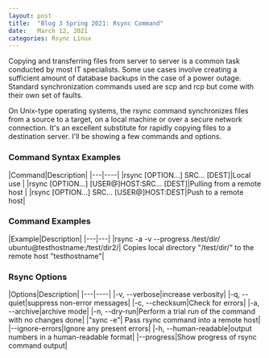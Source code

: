 ```yaml
---
layout: post
title:  "Blog 3 Spring 2021: Rsync Command"
date:   March 12, 2021
categories: Rsync Linux
---
```


Copying and transferring files from server to server is a common task conducted by most IT specialists. Some use cases involve creating a sufficient amount of database backups in the case of a power outage. Standard synchronization commands used are scp and rcp but come with their own set of faults. 

On Unix-type operating systems, the rsync command synchronizes files from a source to a target, on a local machine or over a secure network connection. It's an excellent substitute for rapidly copying files to a destination server. I'll be showing a few commands and options.

<h3>Command Syntax Examples</h3>
|Command|Description|
|---|----|
|rsync [OPTION...] SRC... [DEST]|Local use |
|rsync [OPTION...] [USER@]HOST:SRC... [DEST]|Pulling from a remote host |
|rsync [OPTION...] SRC... [USER@]HOST:DEST|Push to a remote host|
<br>
<h3>Command Examples</h3>
|Example|Description|
|---|---|
|rsync -a -v --progress /test/dir/ ubuntu@testhostname:/test/dir2/| Copies local directory "/test/dir/" to the remote host "testhostname"|
<br>
<h3>Rsync Options</h3>
|Options|Description|
|---|----|
|-v, --verbose|increase verbosity|
|-q, --quiet|suppress non-error messages|
|-c, --checksum|Check for errors|
|-a, --archive|archive mode|
|-n, --dry-run|Perform a trial run of the command with no changes done|
|"sync -e"| Pass rsync command into a remote host|
|--ignore-errors|Ignore any present errors|
|-h, --human-readable|output numbers in a human-readable format|
|--progress|Show progress of rsync command output|





